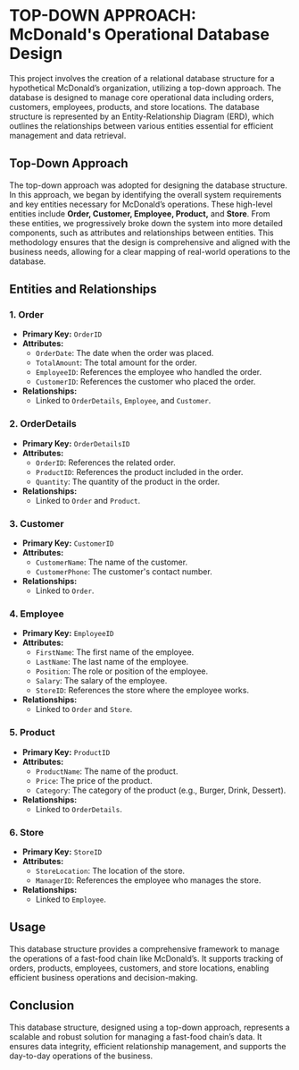 # **TOP-DOWN APPROACH:** McDonald's Operational Database Design

This project involves the creation of a relational database structure for a hypothetical McDonald’s organization, utilizing a top-down approach. The database is designed to manage core operational data including orders, customers, employees, products, and store locations. The database structure is represented by an Entity-Relationship Diagram (ERD), which outlines the relationships between various entities essential for efficient management and data retrieval.

## Top-Down Approach

The top-down approach was adopted for designing the database structure. In this approach, we began by identifying the overall system requirements and key entities necessary for McDonald’s operations. These high-level entities include **Order, Customer, Employee, Product,** and **Store**. From these entities, we progressively broke down the system into more detailed components, such as attributes and relationships between entities. This methodology ensures that the design is comprehensive and aligned with the business needs, allowing for a clear mapping of real-world operations to the database.

## Entities and Relationships

### 1. **Order**
   - **Primary Key:** `OrderID`
   - **Attributes:**
     - `OrderDate`: The date when the order was placed.
     - `TotalAmount`: The total amount for the order.
     - `EmployeeID`: References the employee who handled the order.
     - `CustomerID`: References the customer who placed the order.
   - **Relationships:**
     - Linked to `OrderDetails`, `Employee`, and `Customer`.

### 2. **OrderDetails**
   - **Primary Key:** `OrderDetailsID`
   - **Attributes:**
     - `OrderID`: References the related order.
     - `ProductID`: References the product included in the order.
     - `Quantity`: The quantity of the product in the order.
   - **Relationships:**
     - Linked to `Order` and `Product`.

### 3. **Customer**
   - **Primary Key:** `CustomerID`
   - **Attributes:**
     - `CustomerName`: The name of the customer.
     - `CustomerPhone`: The customer's contact number.
   - **Relationships:**
     - Linked to `Order`.

### 4. **Employee**
   - **Primary Key:** `EmployeeID`
   - **Attributes:**
     - `FirstName`: The first name of the employee.
     - `LastName`: The last name of the employee.
     - `Position`: The role or position of the employee.
     - `Salary`: The salary of the employee.
     - `StoreID`: References the store where the employee works.
   - **Relationships:**
     - Linked to `Order` and `Store`.

### 5. **Product**
   - **Primary Key:** `ProductID`
   - **Attributes:**
     - `ProductName`: The name of the product.
     - `Price`: The price of the product.
     - `Category`: The category of the product (e.g., Burger, Drink, Dessert).
   - **Relationships:**
     - Linked to `OrderDetails`.

### 6. **Store**
   - **Primary Key:** `StoreID`
   - **Attributes:**
     - `StoreLocation`: The location of the store.
     - `ManagerID`: References the employee who manages the store.
   - **Relationships:**
     - Linked to `Employee`.

## Usage

This database structure provides a comprehensive framework to manage the operations of a fast-food chain like McDonald’s. It supports tracking of orders, products, employees, customers, and store locations, enabling efficient business operations and decision-making.

## Conclusion

This database structure, designed using a top-down approach, represents a scalable and robust solution for managing a fast-food chain’s data. It ensures data integrity, efficient relationship management, and supports the day-to-day operations of the business.